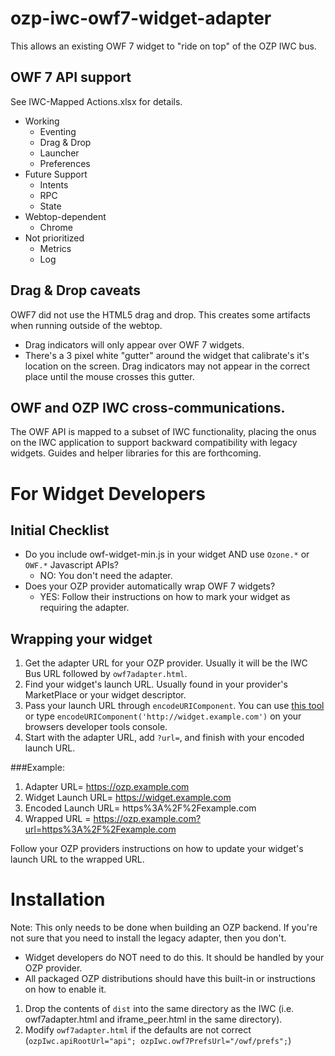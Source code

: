 ozp-iwc-owf7-widget-adapter
===========================

This allows an existing OWF 7 widget to "ride on top" of the OZP IWC bus.

## OWF 7 API support
See IWC-Mapped Actions.xlsx for details.

* Working
  * Eventing
  * Drag & Drop
  * Launcher
  * Preferences
* Future Support
  * Intents
  * RPC
  * State
* Webtop-dependent
  * Chrome
* Not prioritized
  * Metrics
  * Log

## Drag & Drop caveats
OWF7 did not use the HTML5 drag and drop.  This creates some artifacts when running outside of the webtop.
* Drag indicators will only appear over OWF 7 widgets.
* There's a 3 pixel white "gutter" around the widget that calibrate's it's location on the screen.  Drag indicators may not appear in the correct place until the mouse crosses this gutter.

## OWF and OZP IWC cross-communications.
The OWF API is mapped to a subset of IWC functionality, placing the onus on the IWC application to support backward compatibility with legacy widgets.  Guides and helper libraries for this are forthcoming.

# For Widget Developers

## Initial Checklist
* Do you include owf-widget-min.js in your widget AND use `Ozone.*` or `OWF.*` Javascript APIs?
  * NO:  You don't need the adapter.
* Does your OZP provider automatically wrap OWF 7 widgets?
  * YES:  Follow their instructions on how to mark your widget as requiring the adapter.


## Wrapping your widget
1. Get the adapter URL for your OZP provider.  Usually it will be the IWC Bus URL followed by `owf7adapter.html`.
2. Find your widget's launch URL.  Usually found in your provider's MarketPlace or your widget descriptor.
3. Pass your launch URL through `encodeURIComponent`.  You can use [this tool](http://pressbin.com/tools/urlencode_urldecode/) or type `encodeURIComponent('http://widget.example.com')` on your browsers developer tools console.
4. Start with the adapter URL, add `?url=`, and finish with your encoded launch URL.

###Example:

1. Adapter URL= https://ozp.example.com
2. Widget Launch URL= https://widget.example.com
3. Encoded Launch URL= https%3A%2F%2Fexample.com
4. Wrapped URL = https://ozp.example.com?url=https%3A%2F%2Fexample.com

Follow your OZP providers instructions on how to update your widget's launch URL to the wrapped URL.

Installation
============
Note:  This only needs to be done when building an OZP backend.  If you're not sure that you need to
install the legacy adapter, then you don't.
* Widget developers do NOT need to do this.  It should be handled by your OZP provider.
* All packaged OZP distributions should have this built-in or instructions on how to enable it.


1. Drop the contents of `dist` into the same directory as the IWC (i.e. owf7adapter.html and iframe_peer.html in the same directory).
2. Modify `owf7adapter.html` if the defaults are not correct (`ozpIwc.apiRootUrl="api"; ozpIwc.owf7PrefsUrl="/owf/prefs";`)







